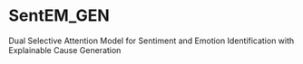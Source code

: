# SentEM_GEN
Dual Selective Attention Model for Sentiment and Emotion Identification with Explainable Cause Generation
